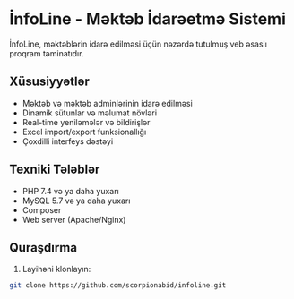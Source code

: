 # İnfoLine - Məktəb İdarəetmə Sistemi

İnfoLine, məktəblərin idarə edilməsi üçün nəzərdə tutulmuş veb əsaslı proqram təminatıdır.

## Xüsusiyyətlər

- Məktəb və məktəb adminlərinin idarə edilməsi
- Dinamik sütunlar və məlumat növləri
- Real-time yeniləmələr və bildirişlər
- Excel import/export funksionallığı
- Çoxdilli interfeys dəstəyi

## Texniki Tələblər

- PHP 7.4 və ya daha yuxarı
- MySQL 5.7 və ya daha yuxarı
- Composer
- Web server (Apache/Nginx)

## Quraşdırma

1. Layihəni klonlayın:
```bash
git clone https://github.com/scorpionabid/infoline.git